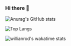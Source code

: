 ### Hi there 👋

![Anurag's GitHub stats](https://github-readme-stats.vercel.app/api?username=vnvj0033&show_icons=true&theme=radical&hide=stars)

![Top Langs](https://github-readme-stats.vercel.app/api/top-langs/?username=vnvj0033)

![willianrod's wakatime stats](https://github-readme-stats.vercel.app/api/wakatime?username=vnvj0033)
<!--
**vnvj0033/vnvj0033** is a ✨ _special_ ✨ repository because its `README.md` (this file) appears on your GitHub profile.

Here are some ideas to get you started:

- 🔭 I’m currently working on ...
- 🌱 I’m currently learning ...
- 👯 I’m looking to collaborate on ...
- 🤔 I’m looking for help with ...
- 💬 Ask me about ...
- 📫 How to reach me: ...
- 😄 Pronouns: ...
- ⚡ Fun fact: ...
-->
